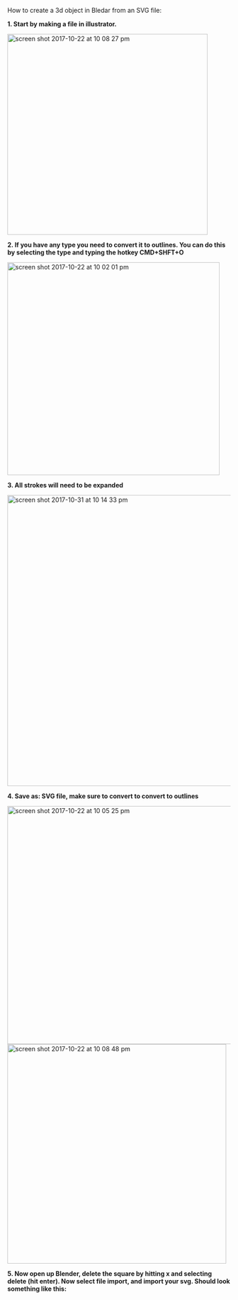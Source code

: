 
How to create a 3d object in Bledar from an SVG file:

**1. Start by making a file in illustrator.**

<img width="452" alt="screen shot 2017-10-22 at 10 08 27 pm" src="https://user-images.githubusercontent.com/30060990/33008459-0014cfa0-cd88-11e7-8516-df160e1e2233.png">



**2. If you have any type you need to convert it to outlines. You can do this by selecting the type and typing the hotkey CMD+SHFT+O**

<img width="479" alt="screen shot 2017-10-22 at 10 02 01 pm" src="https://user-images.githubusercontent.com/30060990/33008482-18adb108-cd88-11e7-8668-cfbb9b62dd66.png">
 
 
 
**3. All strokes will need to be expanded**

<img width="655" alt="screen shot 2017-10-31 at 10 14 33 pm" src="https://user-images.githubusercontent.com/30060990/33008383-bdbae860-cd87-11e7-801c-d5fccf3c8d4a.png">





**4. Save as: SVG file, make sure to convert to convert to outlines**

<img width="536" alt="screen shot 2017-10-22 at 10 05 25 pm" src="https://user-images.githubusercontent.com/30060990/33008411-d7caecaa-cd87-11e7-8a47-d2cdcb1e7bac.png">


<img width="494" alt="screen shot 2017-10-22 at 10 08 48 pm" src="https://user-images.githubusercontent.com/30060990/33008438-e603e43e-cd87-11e7-9ce8-171b57d02eaa.png">


**5. Now open up Blender, delete the square by hitting x and selecting delete (hit enter). Now select file import, and import your svg. Should look something like this:**


 

